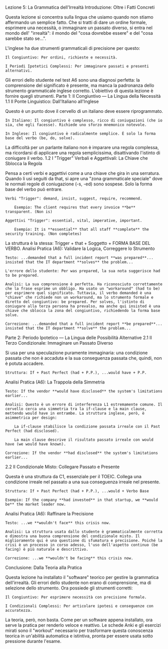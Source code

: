 Lezione 5: La Grammatica dell'Irrealtà
Introduzione: Oltre i Fatti Concreti

Questa lezione si concentra sulla lingua che usiamo quando non stiamo affermando un semplice fatto. Che si tratti di dare un ordine formale, esprimere una necessità, o immaginare un passato diverso, si entra nel mondo dell' "irrealtà": il mondo del "cosa dovrebbe essere" e del "cosa sarebbe stato se...".

L'inglese ha due strumenti grammaticali di precisione per questo:

    Il Congiuntivo: Per ordini, richieste e necessità.

    I Periodi Ipotetici Complessi: Per immaginare passati e presenti alternativi.

Gli errori dello studente nel test A6 sono una diagnosi perfetta: la comprensione del significato è presente, ma manca la padronanza dello strumento grammaticale inglese corretto. L'obiettivo di questa lezione è fornire quegli strumenti.
Parte 1: Il Congiuntivo — La Lingua della Necessità
1.1 Il Ponte Linguistico: Dall'Italiano all'Inglese

Questo è un punto dove il cervello di un italiano deve essere riprogrammato.

    In Italiano: Il congiuntivo è complesso, ricco di coniugazioni (che io sia, che egli facesse). Richiede uno sforzo mnemonico notevole.

    In Inglese: Il congiuntivo è radicalmente semplice. È solo la forma base del verbo (be, do, solve).

La difficoltà per un parlante italiano non è imparare una regola complessa, ma ricordarsi di applicare una regola semplicissima, disattivando l'istinto di coniugare il verbo.
1.2 I "Trigger" Verbali e Aggettivali: La Chiave che Sblocca la Regola

Pensa a certi verbi e aggettivi come a una chiave che gira in una serratura. Quando li usi seguiti da that, si apre una "zona grammaticale speciale" dove le normali regole di coniugazione (-s, -ed) sono sospese. Solo la forma base del verbo può entrare.

    Verbi "Trigger": demand, insist, suggest, require, recommend.

        Esempio: The client requires that every invoice **be** transparent. (Non is)

    Aggettivi "Trigger": essential, vital, imperative, important.

        Esempio: It is **essential** that all staff **complete** the security training. (Non completes)

La struttura è la stessa: Trigger + that + Soggetto + FORMA BASE DEL VERBO.
Analisi Pratica (A6): Validare la Logica, Correggere lo Strumento

    Testo: ...demanded that a full incident report **was prepared**... insisted that the IT department **solves** the problem...

    L'errore dello studente: Per was prepared, la sua nota suggerisce had to be prepared.

    Analisi: La sua comprensione è perfetta. Ha riconosciuto correttamente che la frase esprime un obbligo. Ha usato un "workaround" (had to be) per esprimere quel significato. Tuttavia, il verbo demanded è una "chiave" che richiede non un workaround, ma lo strumento formale e diretto del congiuntivo: be prepared. Per solves, l'istinto di coniugare alla terza persona ha prevalso, ma anche qui insisted è una chiave che sblocca la zona del congiuntivo, richiedendo la forma base solve.

    Correzione: ...demanded that a full incident report **be prepared**... insisted that the IT department **solve** the problem...

Parte 2: Periodo Ipotetico — La Lingua delle Possibilità Alternative
2.1 Il Terzo Condizionale: Immaginare un Passato Diverso

Si usa per una speculazione puramente immaginaria: una condizione passata che non è accaduta e la sua conseguenza passata che, quindi, non è potuta accadere.

    Struttura: If + Past Perfect (had + P.P.), ...would have + P.P.

Analisi Pratica (A6): La Trappola della Simmetria

    Testo: If the vendor **would have disclosed** the system's limitations earlier...

    Analisi: Questo è un errore di interferenza L1 estremamente comune. Il cervello cerca una simmetria tra la if-clause e la main clause, mettendo would have in entrambe. La struttura inglese, però, è asimmetrica per design:

        La if-clause stabilisce la condizione passata irreale con il Past Perfect (had disclosed).

        La main clause descrive il risultato passato irreale con would have (we would have known).

    Correzione: If the vendor **had disclosed** the system's limitations earlier...

2.2 Il Condizionale Misto: Collegare Passato e Presente

Questa è una struttura da C1, essenziale per il TOEIC. Collega una condizione irreale nel passato a una sua conseguenza irreale nel presente.

    Struttura: If + Past Perfect (had + P.P.), ...would + Verbo Base

    Esempio: If the company **had invested** in that startup, we **would be** the market leader now.

Analisi Pratica (A6): Raffinare la Precisione

    Testo: ...we **wouldn't face** this crisis now.

    Analisi: La struttura usata dallo studente è grammaticalmente corretta e dimostra una buona comprensione del condizionale misto. Il miglioramento qui è una questione di sfumatura e precisione. Poiché la crisi è un processo in corso adesso, l'uso dell'aspetto continuo (be facing) è più naturale e descrittivo.

    Correzione: ...we **wouldn't be facing** this crisis now.

Conclusione: Dalla Teoria alla Pratica

Questa lezione ha installato il "software" teorico per gestire la grammatica dell'irrealtà. Gli errori dello studente non erano di comprensione, ma di selezione dello strumento. Ora possiede gli strumenti corretti:

    Il Congiuntivo: Per esprimere necessità con precisione formale.

    I Condizionali Complessi: Per articolare ipotesi e conseguenze con accuratezza.

La teoria, però, non basta. Come per un software appena installato, ora serve la pratica per renderlo veloce e reattivo. Le schede Anki e gli esercizi mirati sono il "workout" necessario per trasformare questa conoscenza teorica in un'abilità automatica e istintiva, pronta per essere usata sotto pressione durante l'esame.